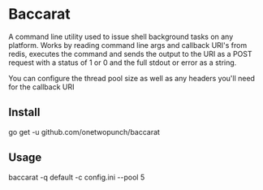 # Baccarat

A command line utility used to issue shell background tasks on any platform. Works by reading command line args and callback URI's from redis, executes the command and sends the output to the URI as a POST request with a status of 1 or 0 and the full stdout or error as a string.

You can configure the thread pool size as well as any headers you'll need for the callback URI

## Install
go get -u github.com/onetwopunch/baccarat

## Usage

baccarat -q default -c config.ini --pool 5
